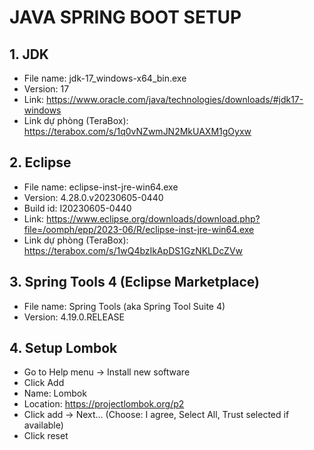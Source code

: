 # JAVA SPRING BOOT SETUP

## 1. JDK
- File name: jdk-17_windows-x64_bin.exe
- Version: 17
- Link: https://www.oracle.com/java/technologies/downloads/#jdk17-windows
- Link dự phòng (TeraBox): https://terabox.com/s/1q0vNZwmJN2MkUAXM1gOyxw
## 2. Eclipse
- File name: eclipse-inst-jre-win64.exe
- Version: 4.28.0.v20230605-0440
- Build id: I20230605-0440
- Link: https://www.eclipse.org/downloads/download.php?file=/oomph/epp/2023-06/R/eclipse-inst-jre-win64.exe
- Link dự phòng (TeraBox): https://terabox.com/s/1wQ4bzIkApDS1GzNKLDcZVw

## 3. Spring Tools 4 (Eclipse Marketplace)
- File name: Spring Tools (aka Spring Tool Suite 4)
- Version: 4.19.0.RELEASE

## 4. Setup Lombok
- Go to Help menu -> Install new software
- Click Add
- Name: Lombok
- Location: https://projectlombok.org/p2
- Click add -> Next... (Choose: I agree, Select All, Trust selected if available)
- Click reset